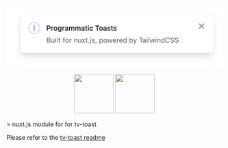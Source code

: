 <p align="center">
  <img src="media/toast.png" />
</p>

<p align="center">
  <a href="https://nuxtjs.org"><img src="https://nuxtjs.org/logos/nuxt-icon.png" width="92" height="92" /></a>
  <a href="https://tailwindcss.com"><img src="https://pbs.twimg.com/profile_images/1278691829135876097/I4HKOLJw_400x400.png" width="92" height="92" /></a>
</p>
> nuxt.js module for for tv-toast

Please refer to the [tv-toast readme](https://github.com/acidjazz/tv-toast)
